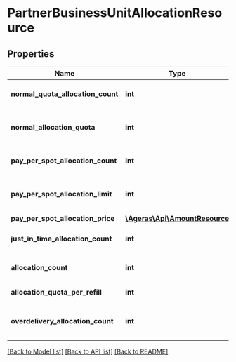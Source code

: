 # PartnerBusinessUnitAllocationResource

## Properties
Name | Type | Description | Notes
------------ | ------------- | ------------- | -------------
**normal_quota_allocation_count** | **int** | Number of allocations fulfilled by the normal quota. | [optional] 
**normal_allocation_quota** | **int** | Count of allocations added each refill period from the normal allocation quota. | [optional] 
**pay_per_spot_allocation_count** | **int** | Number of allocations fulfilled by the pay per spot limit. | [optional] 
**pay_per_spot_allocation_limit** | **int** | Count of allocations added each refill period from the pay per spot limit. | [optional] 
**pay_per_spot_allocation_price** | [**\Ageras\Api\AmountResource**](AmountResource.md) |  | [optional] 
**just_in_time_allocation_count** | **int** | Number of allocations fulfilled by just in time fulfillment. | [optional] 
**allocation_count** | **int** | Sum of norma quota count and just in time count. | [optional] 
**allocation_quota_per_refill** | **int** | Synonym for normal_allocation_quota. | [optional] 
**overdelivery_allocation_count** | **int** | Count of allocations that were overdelivered, i.e. above the applicable quota | [optional] 

[[Back to Model list]](../README.md#documentation-for-models) [[Back to API list]](../README.md#documentation-for-api-endpoints) [[Back to README]](../README.md)


